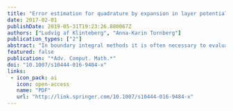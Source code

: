 ```yaml
---
title: "Error estimation for quadrature by expansion in layer potential evaluation"
date: 2017-02-01
publishDate: 2019-05-31T19:23:26.880067Z
authors: ["Ludvig af Klinteberg", "Anna-Karin Tornberg"]
publication_types: ["2"]
abstract: "In boundary integral methods it is often necessary to evaluate layer potentials on or close to the boundary, where the underlying integral is difficult to evaluate numerically. Quadrature by expansion (QBX) is a new method for dealing with such integrals, and it is based on forming a local expansion of the layer potential close to the boundary. In doing so, one introduces a new quadrature error due to nearly singular integration in the evaluation of expansion coefficients. Using a method based on contour integration and calculus of residues, the quadrature error of nearly singular integrals can be accurately estimated. This makes it possible to derive accurate estimates for the quadrature errors related to QBX, when applied to layer potentials in two and three dimensions. As examples we derive estimates for the Laplace and Helmholtz single layer potentials. These results can be used for parameter selection in practical applications."
featured: false
publication: "*Adv. Comput. Math.*"
doi: "10.1007/s10444-016-9484-x"
links:
 - icon_pack: ai
   icon: open-access
   name: "PDF"
   url: "http://link.springer.com/10.1007/s10444-016-9484-x"
---
```


